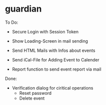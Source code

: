 # guardian

To Do:

- Secure Login with Session Token
- Show Loading-Screen in mail sending

- Send HTML Mails with Infos about events
- Send iCal-File for Adding Event to Calender

- Report function to send event report via mail

Done: 

- Verification dialog for ciritical operations
	- Reset password
	- Delete event